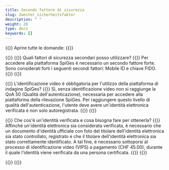 ```yaml
---
title: Secondo fattore di sicurezza
slug: Zweiter_sicherheitsfaktor 
description: " "
weight: 20
type: docs
keywords: []
---
```


{{<faqBlock>}}
Aprire tutte le domande: {{<collapsibleGroupCommand groupId="Zweiter_sicherheitsfaktor">}}

{{<numberedList>}}
{{<listItem>}}
Quali fattori di sicurezza secondari posso utilizzare?
{{<collapsibleBlock groupId="Zweiter_sicherheitsfaktor">}}
Per accedere alla piattaforma SpiGes è necessario un secondo fattore forte. Sono considerati forti i seguenti secondi fattori: Mobile ID e chiave FIDO. 
{{</collapsibleBlock>}}
{{</listItem>}}

{{<listItem>}}
L'identificazione video è obbligatoria per l'utilizzo della piattaforma di indagine SpiGes?
{{<collapsibleBlock groupId="Zweiter_sicherheitsfaktor">}}
Sì, senza identificazione video non si raggiunge la QoA 50 (Qualità dell'autenticazione), necessaria per accedere alla piattaforma della rilevazione SpiGes. Per raggiungere questo livello di qualità dell'autenticazione, l'utente deve avere un'identità elettronica verificata e non solo autoregistrata.
{{</collapsibleBlock>}}
{{</listItem>}}

{{<listItem>}}
Che cos'è un'identità verificata e cosa bisogna fare per ottenerla?
{{<collapsibleBlock groupId="Zweiter_sicherheitsfaktor">}}
Affinché un'identità elettronica sia considerata verificata, è necessario che un documento d'identità ufficiale con foto del titolare dell'identità elettronica sia stato controllato, registrato e che il titolare dell'identità elettronica sia stato correttamente identificato. A tal fine, è necessario sottoporsi al processo di identificazione video (VIPS) a pagamento (CHF 45.00), durante il quale l'identità viene verificata da una persona certificata.
{{</collapsibleBlock>}}
{{</listItem>}}

{{</numberedList>}}
{{</faqBlock>}}